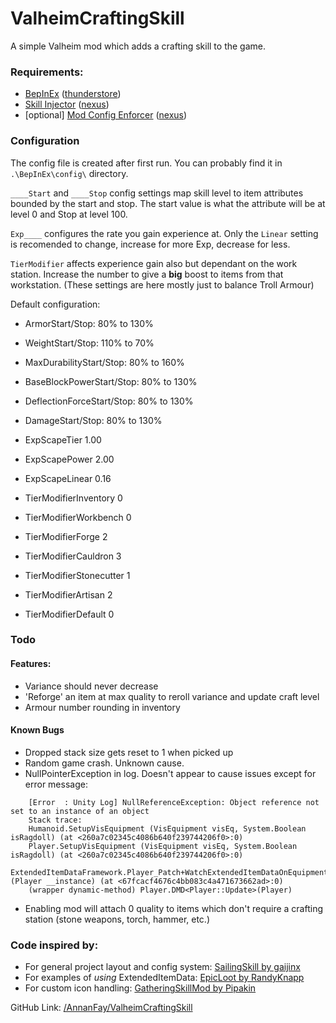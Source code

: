 # ValheimCraftingSkill

A simple Valheim mod which adds a crafting skill to the game.

### Requirements:

- [BepInEx](https://github.com/BepInEx/BepInEx) ([thunderstore](https://valheim.thunderstore.io/package/denikson/BepInExPack_Valheim/))
- [Skill Injector](https://github.com/pipakin/PipakinsMods/tree/master/SkillInjector) ([nexus](https://www.nexusmods.com/valheim/mods/341))
- [optional] [Mod Config Enforcer](https://github.com/Pfhoenix/ModConfigEnforcer) ([nexus](https://www.nexusmods.com/valheim/mods/460))

### Configuration

The config file is created after first run. You can probably find it in `.\BepInEx\config\` directory.

`____Start` and `____Stop` config settings map skill level to item attributes bounded by the start and stop. The start value is what the attribute will be at level 0 and Stop at level 100.

`Exp____` configures the rate you gain experience at. Only the `Linear` setting is recomended to change, increase for more Exp, decrease for less.

`TierModifier` affects experience gain also but dependant on the work station. Increase the number to give a **big** boost to items from that workstation. (These settings are here mostly just to balance Troll Armour)

Default configuration:

- ArmorStart/Stop:            80% to 130%
- WeightStart/Stop:          110% to  70%
- MaxDurabilityStart/Stop:    80% to 160%
- BaseBlockPowerStart/Stop:   80% to 130%
- DeflectionForceStart/Stop:  80% to 130%
- DamageStart/Stop:           80% to 130%

- ExpScapeTier               1.00
- ExpScapePower              2.00
- ExpScapeLinear             0.16

- TierModifierInventory     0
- TierModifierWorkbench     0
- TierModifierForge         2
- TierModifierCauldron      3
- TierModifierStonecutter   1
- TierModifierArtisan       2
- TierModifierDefault       0

### Todo

#### Features:

* Variance should never decrease
* 'Reforge' an item at max quality to reroll variance and update craft level
* Armour number rounding in inventory

#### Known Bugs

* Dropped stack size gets reset to 1 when picked up
* Random game crash. Unknown cause.
* NullPointerException in log. Doesn't appear to cause issues except for error message:
```
    [Error  : Unity Log] NullReferenceException: Object reference not set to an instance of an object
    Stack trace:
    Humanoid.SetupVisEquipment (VisEquipment visEq, System.Boolean isRagdoll) (at <260a7c02345c4086b640f239744206f0>:0)
    Player.SetupVisEquipment (VisEquipment visEq, System.Boolean isRagdoll) (at <260a7c02345c4086b640f239744206f0>:0)
    ExtendedItemDataFramework.Player_Patch+WatchExtendedItemDataOnEquipment_Player_Update_Patch.Postfix (Player __instance) (at <67fcacf4676c4bb083c4a471673662ad>:0)
    (wrapper dynamic-method) Player.DMD<Player::Update>(Player)
```
* Enabling mod will attach 0 quality to items which don't require a crafting station (stone weapons, torch, hammer, etc.)


### Code inspired by:

- For general project layout and config system: [SailingSkill by gaijinx](https://github.com/gaijinx/valheim_mods/tree/main/sailing_skill)
- For examples of *using* ExtendedItemData: [EpicLoot by RandyKnapp](https://github.com/RandyKnapp/ValheimMods/tree/main/EpicLoot)
- For custom icon handling: [GatheringSkillMod by Pipakin](https://github.com/pipakin/PipakinsMods/tree/master/GatheringSkillMod)

GitHub Link: [/AnnanFay/ValheimCraftingSkill](https://github.com/AnnanFay/ValheimCraftingSkill)
